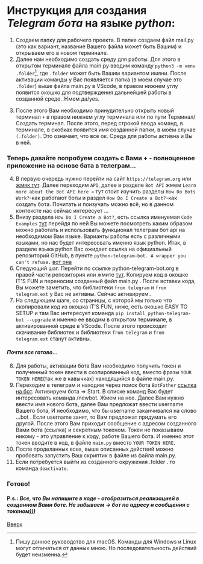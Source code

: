 <a id="anchor"></a>
# Инструкция для создания *Telegram бота* на языке *python*:
1. Создаем папку для рабочего проекта. В папке создаем файл mail.py (это как вариант, название Вашего файла может быть Вашим) и открываем его в новом терминале.
2. Далее нам необходимо создать среду для работы. Для этого в открытом терминале файла main.py вводим команду `python3 -m venv .folder`[^1], где `.folder` может быть Вашим вариантом имяни. После активации команды у Вас появляется папка (в моем случае это `.folder`) выше файла main.py в VScode, в правом нижнем углу появится окошко для подтверждения дальнейшей работы в созданной среде. Жмем да/yes.

[^1]: Пишу данное руководство для macOS. Команды для Windows и Linux могут отличаться от данных мною. Но последовательность действий будет неизменна.
3. После этого Вам необходимо принудительно открыть новый терминал `+` в правом нижнем углу терминала или по пути Терминал/Создать терминал. После этого, перед строкой ввода команд, в терминале, в скобках появится имя созданной папки, в моём случае `(.folder)`. Это означает, что все ок. Среда для работы активна и Вы в ней.
### Теперь давайте попробуем создать с Вами + - полноценное приложение на основе бата в телеграм...
4. В первую очередь нужно перейти на сайт `https://telegram.org` или [жмяк тут](https://telegram.org). Далее переходим `API`, далее в разделе `Bot API` жмем `Learn more about the Bot API here »` тут стоит изучить разделы `How Do Bots Work?`-как работают боты и раздел `How Do I Create a Bot?`-как создать бота. Почитать и поизучать можно всё, но в данном контексте нас сейчас интересует ...
5.  Внизу раздела `How Do I Create a Bot?`, есть ссылка именуемая `Code Examples` [тут](https://core.telegram.org/bots/samples) перейдя по ней Вы можете посмотреть каким образом можно работать и использовать функционал телеграм бот api на необходимом Вам языке. Варианты работы есть с различными языками, но нас будет интересовать именно язык python. Итак, в разделе языка python Вас ожидает ссылка на официальный репозиторий GitHub, в пункте `python-telegram-bot. A wrapper you can't refuse.` [вот она](https://github.com/python-telegram-bot/python-telegram-bot)
6. Следующий шаг. Перейти по ссылке python-telegram-bot.org в правой части репозитория или жмите [тут](https://python-telegram-bot.org). Копируем код в окошке IT'S FUN и переносим созданный файл main.py . После вставки кода, Вы можете заметить, что библиотеки `from telegram` и `from telegram.ext` у Вас не активны. Сейчас активируем..
7. На следующем шаге, со страницы, с которой мы только что скопировали код из окошка IT'S FUN, ниже, есть окошко EASY TO SETUP и там Вас интересует команда `pip install python-telegram-bot --upgrade` и именно ее вводим в открытом терминале, в активированной среде в VScode. После этого происходит скачивание библиотек и библиотеки `from telegram` и `from telegram.ext` станут активны.
#### ***Почти все готово...***
8. Для работы, активации бота Вам необходимо получить токен и полученный токен ввести в скопированный код, вместо фразы `YOUR TOKEN HERE`(так же в кавычках) находящийся в файле main.py.
9.  Переходим в телеграм и находим через поиск бота `BotFather` [ссылка на бот](https://t.me/BotFather). Активируем бота => Start. В списке команд Вас будет интересовать команда /newbot. Жмем на нее. Далее Вам нужно ввести имя нового бота, далее Вам предложат ввести username Вашего бота, И необходимо, что бы username заканчивался на слово ...bot . Если username занят, то Вам предложат придумать его другой. После этого Вам приходит сообщение с адресом созданного Вами бота (ссылка) и секретным токеном. Токен не показываем никому - это управление к коду, работе Вашего бота. И именно этот токен вводите в код, в файле `main.py` вместо `YOUR TOKEN HERE`.
10. После проделанных всех, выше описанных действий можно пробовать запустить Ваш скриптик в файле из файла main.py.
11. Если потребуется выйти из созданного окружения .folder . то команда `deactivate`.
### Готово!
#### P.s.: ***Все, что Вы напишите в коде - отобразиться реализацией в созданном Вами боте. Не забываем -> бот по адресу и сообщения с токеном)))***

[Вверх](#anchor)